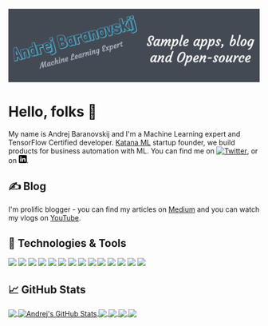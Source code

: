 [![Header](https://github.com/abaranovskis-redsamurai/abaranovskis-redsamurai/blob/main/github_profile.png "Header")](https://www.youtube.com/c/AndrejBaranovskij)

# Hello, folks 👋

My name is Andrej Baranovskij and I'm a Machine Learning expert and TensorFlow Certified developer. [Katana ML](https://github.com/katanaml) startup founder, we build products for business automation with ML. You can find me on [![Twitter][1.2]][1],  or on [![LinkedIn][3.2]][3].

## &#9997; Blog

I'm prolific blogger - you can find my articles on [Medium](https://andrejusb.medium.com/) and you can watch my vlogs on [YouTube](https://www.youtube.com/c/AndrejBaranovskij).

## 🔧 Technologies & Tools

![](https://img.shields.io/badge/OS-Linux-blue)
![](https://img.shields.io/badge/IDE-PyCharm-blue)
![](https://img.shields.io/badge/Code-Python-blue)
![](https://img.shields.io/badge/Code-JavaScript-blue)
![](https://img.shields.io/badge/Code-Java-blue)
![](https://img.shields.io/badge/Code-React-blue)
![](https://img.shields.io/badge/Shell-Bash-blue)
![](https://img.shields.io/badge/ML-TensorFlow-blue)
![](https://img.shields.io/badge/ML-Jupyter-blue)
![](https://img.shields.io/badge/ML-Google-blue)
![](https://img.shields.io/badge/Tools-Oracle-blue)
![](https://img.shields.io/badge/Tools-Docker-blue)
![](https://img.shields.io/badge/Tools-Kubernetes-blue)
![](https://img.shields.io/badge/Cloud-Oracle-blue)

## &#x1f4c8; GitHub Stats

<a href="https://github.com/abaranovskis-redsamurai/abaranovskis-redsamurai">
  <img align="center" src="https://github-readme-stats.vercel.app/api/top-langs/?username=abaranovskis-redsamurai&title_color=ffffff&text_color=c9cacc&icon_color=2b7bbc&bg_color=1d1f21&langs_count=3" />
</a>

<a href="https://github.com/abaranovskis-redsamurai/abaranovskis-redsamurai">
  <img align="center" src="https://github-readme-stats.vercel.app/api?username=abaranovskis-redsamurai&show_icons=true&line_height=27&count_private=true&title_color=ffffff&text_color=c9cacc&icon_color=2b7bbc&bg_color=1d1f21" alt="Andrej's GitHub Stats" />
</a>

<a href="https://github.com/katanaml/katana-skipper">
  <img align="center" src="https://github-readme-stats.vercel.app/api/pin/?username=katanaml&repo=katana-skipper&title_color=ffffff&text_color=c9cacc&icon_color=2b7bbc&bg_color=1d1f21" />
</a>

<a href="https://github.com/katanaml/sample-apps">
  <img align="center" src="https://github-readme-stats.vercel.app/api/pin/?username=katanaml&repo=sample-apps&title_color=ffffff&text_color=c9cacc&icon_color=2b7bbc&bg_color=1d1f21" />
</a>

<a href="https://github.com/katanaml/katana-assistant">
  <img align="center" src="https://github-readme-stats.vercel.app/api/pin/?username=katanaml&repo=katana-assistant&title_color=ffffff&text_color=c9cacc&icon_color=2b7bbc&bg_color=1d1f21" />
</a>

<a href="https://github.com/katanaml/covid19">
  <img align="center" src="https://github-readme-stats.vercel.app/api/pin/?username=katanaml&repo=covid19&title_color=ffffff&text_color=c9cacc&icon_color=2b7bbc&bg_color=1d1f21" />
</a>

<!-- links to social media icons -->

<!-- icons with padding -->

[1.1]: http://i.imgur.com/tXSoThF.png (twitter icon with padding)
[2.1]: http://i.imgur.com/0o48UoR.png (github icon with padding)

<!-- icons without padding -->

[1.2]: http://i.imgur.com/wWzX9uB.png (twitter icon without padding)
[2.2]: http://i.imgur.com/9I6NRUm.png (github icon without padding)
[3.2]: https://github.com/abaranovskis-redsamurai/abaranovskis-redsamurai/blob/main/linkedin-3-16.png (LinkedIn icon without padding)


<!-- links to your social media accounts -->

[1]: https://twitter.com/andrejusb
[2]: https://github.com/abaranovskis-redsamurai
[3]: https://www.linkedin.com/in/andrej-baranovskij/


<!-- Resources -->
<!-- Inspired by: https://github.com/MartinHeinz/MartinHeinz-->
<!-- Icons: https://simpleicons.org/ -->
<!-- GitHub Stats: https://github.com/anuraghazra/github-readme-stats -->
<!-- Emojis: https://emojipedia.org/emoji/ -->
<!-- HTML Emojis: https://www.fileformat.info/index.htm -->
<!-- Shields: https://shields.io/ -->
<!-- Awesome GitHub Profile README: https://github.com/abhisheknaiidu/awesome-github-profile-readme -->
